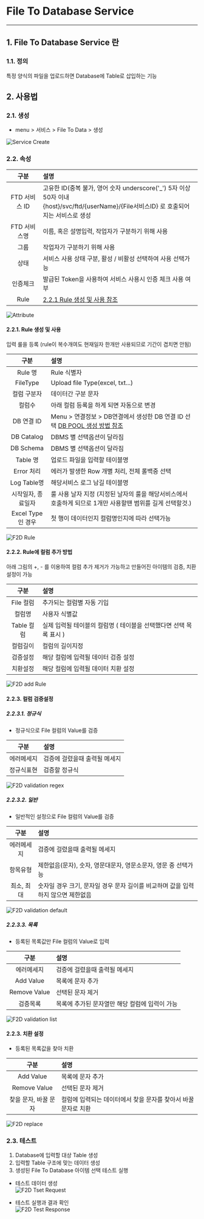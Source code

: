 # File To Database Service

---

## 1. File To Database Service 란
### 1.1. 정의
특정 양식의 파일을 업로드하면 Database에 Table로 삽입하는 기능

## 2. 사용법
### 2.1. 생성
- menu > 서비스 > File To Data > 생성

![Service Create](./images/02-service-file2data-01.PNG)

### 2.2. 속성

| 구분 | 설명 |
|:--:|:--|
| FTD 서비스 ID | 고유한 ID(중복 불가, 영어 숫자 underscore('_') 5자 이상 50자 이내<br />{host}/svc/ftd/{userName}/{File서비스ID} 로 호출되어지는 서비스로 생성 |
| FTD 서비스명 | 이름, 혹은 설명입력, 작업자가 구분하기 위해 사용 |
| 그룹 | 작업자가 구분하기 위해 사용 |
| 상태 | 서비스 사용 상태 구분, 활성 / 비활성 선택하여 사용 선택가능 |
| 인증체크 | 발급된 Token을 사용하여 서비스 사용시 인증 체크 사용 여부 |
| Rule | [2.2.1 Rule 생성 및 사용 참조](#221-rule-생성-및-사용) |

![Attribute](./images/02-service-file2data-02.PNG)

#### 2.2.1. Rule 생성 및 사용
입력 룰을 등록 (rule이 복수개여도 현재일자 한개만 사용되므로 기간이 겹치면 안됨)  

| 구분 | 설명 |
|:--:|:--|
| Rule 명 | Rule 식별자 |
| FileType | Upload file Type(excel, txt...) |
| 컬럼 구분자 | 데이터간 구분 문자 |
| 컬럼수 | 아래 컬럼 등록을 하게 되면 자동으로 변경 |
| DB 연결 ID | Menu > 연결정보 > DB연결에서 생성한 DB 연결 ID 선택 [DB POOL 생성 방법 참조](/connection-information/01-connection-information-database.md) |
| DB Catalog | DBMS 별 선택옵션이 달라짐 |
| DB Schema | DBMS 별 선택옵션이 달라짐 |
| Table 명 | 업로드 파일을 입력할 테이블명 |
| Error 처리 | 에러가 발생한 Row 개별 처리, 전체 롤백중 선택 |
| Log Table명 | 해당서비스 로그 남길 테이블명 |
| 시작일자, 종료일자 | 룰 사용 날자 지정 (지정된 날자의 룰을 해당서비스에서 호출하게 되므로 1개만 사용할땐 범위를 길게 선택할것.) |
| Excel Type인 경우 | 첫 행이 데이터인지 컬럼명인지에 따라 선택가능 |

![F2D Rule](./images/02-service-file2data-03.PNG)

#### 2.2.2. Rule에 컬럼 추가 방법

아래 그림의 +, - 를 이용하여 컬럼 추가 제거가 가능하고 만들어진 아이템의 검증, 치환 설정이 가능

| 구분 | 설명 |
|:--:|:--|
| File 컬럼 | 추가되는 컬럼별 자동 기입 |
| 컬럼명 | 사용자 식별값 |
| Table 컬럼 | 실제 입력될 테이블의 컬럼명 ( 테이블을 선택했다면 선택 목록 표시 ) |
| 컬럼길이 | 컬럼의 길이지정 |
| 검증설정 | 해당 컬럼에 입력될 데이터 검증 설정 |
| 치환설정 | 해당 컬럼에 입력될 데이터 치환 설정 |

![F2D add Rule](./images/02-service-file2data-04.PNG)

#### 2.2.3. 컬럼 검증설정
##### 2.2.3.1. 정규식

- 정규식으로 File 컬럼의 Value를 검증

| 구분 | 설명 |
|:--:|:--|
| 에러메세지 | 검증에 걸렸을때 출력될 메세지 |
| 정규식표현 | 검증할 정규식 |

![F2D validation regex](./images/02-service-file2data-05.PNG)

##### 2.2.3.2. 일반

- 일반적인 설정으로 File 컬럼의 Value를 검증

| 구분 | 설명 |
|:--:|:--|
| 에러메세지 | 검증에 걸렸을때 출력될 메세지 |
| 항목유형 | 제한없음(문자), 숫자, 영문대문자, 영문소문자, 영문 중 선택가능 |
| 최소, 최대 | 숫자일 경우 크기, 문자일 경우 문자 길이를 비교하며 값을 입력하지 않으면 제한없음 |

![F2D validation default](./images/02-service-file2data-06.PNG)

##### 2.2.3.3. 목록

- 등록된 목록값만 File 컬럼의 Value로 입력

| 구분 | 설명 |
|:--:|:--|
| 에러메세지 | 검증에 걸렸을때 출력될 메세지 |
| Add Value | 목록에 문자 추가 |
| Remove Value | 선택된 문자 제거 |
| 검증목록 | 목록에 추가된 문자열만 해당 컬럼에 입력이 가능 |

![F2D validation list](./images/02-service-file2data-07.PNG)

#### 2.2.3. 치환 설정

- 등록된 목록값을 찾아 치환

| 구분 | 설명 |
|:--:|:--|
| Add Value | 목록에 문자 추가 |
| Remove Value | 선택된 문자 제거 |
| 찾을 문자, 바꿀 문자 | 컬럼에 입력되는 데이터에서 찾을 문자를 찾아서 바꿀 문자로 치환|

![F2D replace](./images/02-service-file2data-08.PNG)

### 2.3. 테스트

1. Database에 입력할 대상 Table 생성
1. 입력할 Table 구조에 맞는 데이터 생성
1. 생성된 File To Database 아이템 선택 테스트 실행

- 테스트 데이터 생성  
![F2D Tset Request](./images/02-service-file2data-09.PNG)

- 테스트 실행과 결과 확인  
![F2D Test Response](./images/02-service-file2data-10.PNG)

